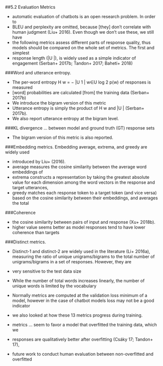 ##5.2 Evaluation Metrics

* automatic evaluation of chatbots is an open research problem. In order to
* BLEU and perplexity are omitted, because [they] don’t correlate with human
  judgment (Liu+ 2016). Even though we don’t use these, we still have
* the following metrics assess different parts of response quality, thus models
  should be compared on the whole set of metrics.  The first and simplest
* response length (|U |), is widely used as a simple indicator of engagement
  (Serban+ 2017b; Tandon+ 2017; Baheti+ 2018)

###Word and utterance entropy. 

* The per-word entropy H w = − |U 1 | w∈U log 2 p(w) of responses is measured
* [word] probabilities are calculated [from] the training data (Serban+ 2017b)
* We introduce the bigram version of this metric
* Utterance entropy is simply the product of H w and |U | (Serban+ 2017b). 
* We also report utterance entropy at the bigram level.

###KL divergence ... between model and ground truth (GT) response sets 
* The bigram version of this metric is also reported. 

###Embedding metrics. Embedding average, extrema, and greedy are widely used

* introduced by Liu+ (2016). 
* average measures the cosine similarity between the average word embeddings of
* extrema constructs a representation by taking the greatest absolute value for
  each dimension among the word vectors in the response and target utterances,
* greedy matches each response token to a target token (and vice versa) based
  on the cosine similarity between their embeddings, and averages the total

###Coherence

* the cosine similarity between pairs of input and response (Xu+ 2018b).
* higher value seems better as model responses tend to have lower coherence
  than targets

###Distinct metrics. 

* Distinct-1 and distinct-2 are widely used in the literature (Li+ 2016a),
  measuring the ratio of unique unigrams/bigrams to the total number of
  unigrams/bigrams in a set of responses. However, they are 
* very sensitive to the test data size
* While the number of total words increases linearly, the number of unique
  words is limited by the vocabulary

* Normally metrics are computed at the validation loss minimum of a model,
  however in the case of chatbot models loss may not be a good indicator 
* we also looked at how these 13 metrics progress during training.
* metrics ... seem to favor a model that overfitted the training data, which we
* responses are qualitatively better after overfitting (Csáky 17; Tandon+ 17),
* future work to conduct human evaluation between non-overfitted and overfitted
